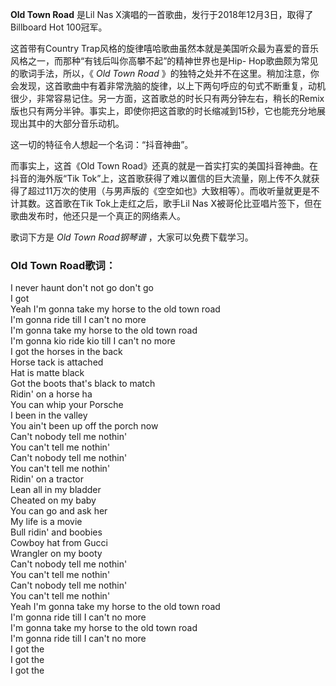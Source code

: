 

**Old Town Road** 是Lil Nas X演唱的一首歌曲，发行于2018年12月3日，取得了Billboard Hot 100冠军。

这首带有Country Trap风格的旋律嘻哈歌曲虽然本就是美国听众最为喜爱的音乐风格之一，而那种“有钱后叫你高攀不起”的精神世界也是Hip-
Hop歌曲颇为常见的歌词手法，所以，《 _Old Town Road_
》的独特之处并不在这里。稍加注意，你会发现，这首歌曲中有着非常洗脑的旋律，以上下两句呼应的句式不断重复，动机很少，非常容易记住。另一方面，这首歌总的时长只有两分钟左右，稍长的Remix版也只有两分半钟。事实上，即使你把这首歌的时长缩减到15秒，它也能充分地展现出其中的大部分音乐动机。

这一切的特征令人想起一个名词：“抖音神曲”。

而事实上，这首《Old Town Road》还真的就是一首实打实的美国抖音神曲。在抖音的海外版“Tik
Tok”上，这首歌获得了难以置信的巨大流量，刚上传不久就获得了超过11万次的使用（与男声版的《空空如也》大致相等）。而收听量就更是不计其数。这首歌在Tik
Tok上走红之后，歌手Lil Nas X被哥伦比亚唱片签下，但在歌曲发布时，他还只是一个真正的网络素人。

歌词下方是 _Old Town Road钢琴谱_ ，大家可以免费下载学习。

### Old Town Road歌词：

I never haunt don't not go don't go  
I got  
Yeah I'm gonna take my horse to the old town road  
I'm gonna ride till I can't no more  
I'm gonna take my horse to the old town road  
I'm gonna kio ride kio till I can't no more  
I got the horses in the back  
Horse tack is attached  
Hat is matte black  
Got the boots that's black to match  
Ridin' on a horse ha  
You can whip your Porsche  
I been in the valley  
You ain't been up off the porch now  
Can't nobody tell me nothin'  
You can't tell me nothin'  
Can't nobody tell me nothin'  
You can't tell me nothin'  
Ridin' on a tractor  
Lean all in my bladder  
Cheated on my baby  
You can go and ask her  
My life is a movie  
Bull ridin' and boobies  
Cowboy hat from Gucci  
Wrangler on my booty  
Can't nobody tell me nothin'  
You can't tell me nothin'  
Can't nobody tell me nothin'  
You can't tell me nothin'  
Yeah I'm gonna take my horse to the old town road  
I'm gonna ride till I can't no more  
I'm gonna take my horse to the old town road  
I'm gonna ride till I can't no more  
I got the  
I got the  
I got the

